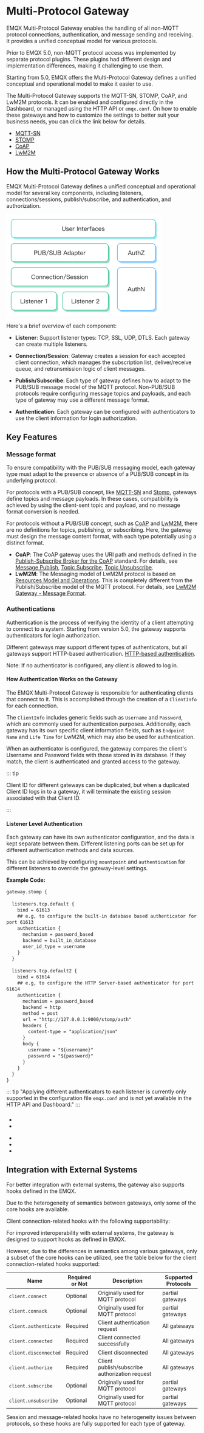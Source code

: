 # Multi-Protocol Gateway

EMQX Multi-Protocol Gateway enables the handling of all non-MQTT protocol connections, authentication, and message sending and receiving. It provides a unified conceptual model for various protocols.

Prior to EMQX 5.0, non-MQTT protocol access was implemented by separate protocol plugins. These plugins had different design and implementation differences, making it challenging to use them.

Starting from 5.0, EMQX offers the Multi-Protocol Gateway defines a unified conceptual and operational model to make it easier to use. 

The Multi-Protocol Gateway supports the MQTT-SN, STOMP, CoAP, and LwM2M protocols. It can be enabled and configured directly in the Dashboard, or managed using the HTTP API or `emqx.conf`. On how to enable these gateways and how to customize the settings to better suit your business needs, you can click the link below for details. 

- [MQTT-SN](./mqttsn.md)
- [STOMP](./stomp.md)
- [CoAP](./coap.md)
- [LwM2M](./lwm2m.md)

## How the Multi-Protocol Gateway Works

EMQX Multi-Protocol Gateway defines a unified conceptual and operational model for several key components, including listeners, connections/sessions, publish/subscribe, and authentication, and authorization. 

<img src="./assets/gateway_struct.png" alt="gateway_struct" style="zoom:50%;" />

Here's a brief overview of each component:

- **Listener**: Support listener types: TCP, SSL, UDP, DTLS. Each gateway can create multiple listeners.
- **Connection/Session**: Gateway creates a session for each accepted client connection, which manages the subscription list, deliver/receive queue, and retransmission logic of client messages.
- **Publish/Subscribe**: Each type of gateway defines how to adapt to the PUB/SUB message model of the MQTT protocol. Non-PUB/SUB protocols require configuring message topics and payloads, and each type of gateway may use a different message format.

- **Authentication**: Each gateway can be configured with authenticators to use the client information for login authorization.

## Key Features

### Message format

To ensure compatibility with the PUB/SUB messaging model, each gateway type must adapt to the presence or absence of a PUB/SUB concept in its underlying protocol.

For protocols with a PUB/SUB concept, like [MQTT-SN](./mqttsn.md) and [Stomp](./stomp.md), gateways define topics and message payloads. In these cases, compatibility is achieved by using the client-sent topic and payload, and no message format conversion is needed.

For protocols without a PUB/SUB concept, such as [CoAP](./coap.md) and [LwM2M](./lwm2m.md), there are no definitions for topics, publishing, or subscribing. Here, the gateway must design the message content format, with each type potentially using a distinct format.

- **CoAP**: The CoAP gateway uses the URI path and methods defined in the [Publish-Subscribe Broker for the CoAP](https://datatracker.ietf.org/doc/html/draft-ietf-core-coap-pubsub-09) standard. For details, see [Message Publish](./coap.md#message-publish), [Topic Subscribe](./coap.md#topic-subscribe), [Topic Unsubscribe](./coap.md#topic-unsubscribe).
- **LwM2M**: The Messaging model of LwM2M protocol is based on [Resources Model and Operations](https://technical.openmobilealliance.org/OMNA/LwM2M/LwM2MRegistry.html). This is completely different from the Publish/Subscribe model of the MQTT protocol. For details, see [LwM2M Gateway - Message Format](./lwm2m.md#message-format).

### Authentications

Authentication is the process of verifying the identity of a client attempting to connect to a system. Starting from version 5.0, the gateway supports authenticators for login authorization. 

Different gateways may support different types of authenticators, but all gateways support HTTP-based authentication. [HTTP-based authentication](../access-control/authn/http.md). 

Note: If no authenticator is configured, any client is allowed to log in. 

#### How Authentication Works on the Gateway

The EMQX Multi-Protocol Gateway is responsible for authenticating clients that connect to it. This is accomplished through the creation of a `ClientInfo` for each connection.

The `ClientInfo` includes generic fields such as `Username` and `Password`, which are commonly used for authentication purposes. Additionally, each gateway has its own specific client information fields, such as `Endpoint Name` and `Life Time` for LwM2M, which may also be used for authentication.

When an authenticator is configured, the gateway compares the client's Username and Password fields with those stored in its database. If they match, the client is authenticated and granted access to the gateway.

::: tip

Client ID for different gateways can be duplicated, but when a duplicated Client ID logs in to a gateway, it will terminate the existing session associated with that Client ID.

:::

#### Listener Level Authentication

Each gateway can have its own authenticator configuration, and the data is kept separate between them. Different listening ports can be set up for different authentication methods and data sources. 

This can be achieved by configuring `mountpoint` and `authentication` for different listeners to override the gateway-level settings.

**Example Code:**

```properties
gateway.stomp {

  listeners.tcp.default {
    bind = 61613
    ## e.g, to configure the built-in database based authenticator for port 61613
    authentication {
      mechanism = password_based
      backend = built_in_database
      user_id_type = username
    }
  }

  listeners.tcp.default2 {
    bind = 61614
    ## e.g, to configure the HTTP Server-based authenticator for port 61614
    authentication {
      mechanism = password_based
      backend = http
      method = post
      url = "http://127.0.0.1:9000/stomp/auth"
      headers {
        content-type = "application/json"
      }
      body {
        username = "${username}"
        password = "${password}"
      }
    }
  }
}
```

::: tip
"Applying different authenticators to each listener is currently only supported in the configuration file `emqx.conf` and is not yet available in the HTTP API and Dashboard."
:::

### <!--Authorization-->

<!--this part should be rewritten, not sure what should be here-->

<!--In order to adapt the PUB/SUB messaging model, each type of gateway has to fulfill the compatibility with it.-->

<!--For protocol gateways that already have a PUB/SUB concept, such as MQTT-SN, Stomp usually defines the concept of topics and message payloads.-->
- <!--The gateway is compatible with the PUB/SUB messaging model by using the topic and payload sent by client.-->
- <!--Needs to configure the topic authorization rules in [Authorization](../access-control/authz/authz.md).-->

<!--However, for non-PUB/SUB concept protocols, it lacks the definition of topic, publish, and subscribe, so:-->
- <!--it is necessary to configure the topics of different messages. i.e, in the LwM2M gateway, we need to configure the topics for each type of message.-->
- <!--it is up to the gateway to design the format of the message content. Each type of gateway may use a different message format.-->
- <!--Needs to configure the topic authorization rules in [Authorization](../access-control/authz/authz.md).-->

<!--::: tip-->
<!--The authorization rules apply to all listeners and topics connected to the gateway.-->
<!--:::-->

## Integration with External Systems

For better integration with external systems, the gateway also supports hooks defined in the EMQX.

Due to the heterogeneity of semantics between gateways, only some of the core hooks are available.

Client connection-related hooks with the following supportability:

For improved interoperability with external systems, the gateway is designed to support hooks as defined in EMQX.

However, due to the differences in semantics among various gateways, only a subset of the core hooks can be utilized, see the table below for the client connection-related hooks supported: <!--I think we should make a more clear table, like a hook support -->

| Name                  | Required or Not | Description                                                  | Supported Protocols |
| --------------------- | --------------- | ------------------------------------------------------------ | ------------------- |
| `client.connect`      | Optional        | Originally used for MQTT protocol <!--not sure about the why we have it here--> | partial gateways    |
| `client.connack`      | Optional        | Originally used for MQTT protocol                            | partial gateways    |
| `client.authenticate` | Required        | Client authentication request                                | All gateways        |
| `client.connected`    | Required        | Client connected successfully                                | All gateways        |
| `client.disconnected` | Required        | Client disconnected                                          | All gateways        |
| `client.authorize`    | Required        | Client publish/subscribe authorization request               | All gateways        |
| `client.subscribe`    | Optional        | Originally used for MQTT protocol                            | partial gateways    |
| `client.unsubscribe`  | Optional        | Originally used for MQTT protocol                            | partial gateways    |

Session and message-related hooks have no heterogeneity issues between protocols, so these hooks are fully supported for each type of gateway.

